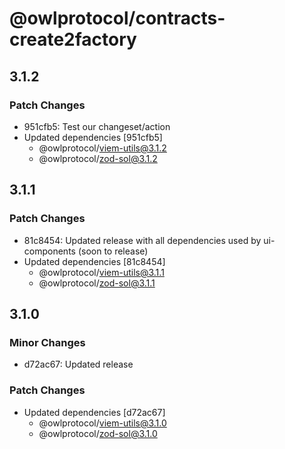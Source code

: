 # @owlprotocol/contracts-create2factory

## 3.1.2

### Patch Changes

-   951cfb5: Test our changeset/action
-   Updated dependencies [951cfb5]
    -   @owlprotocol/viem-utils@3.1.2
    -   @owlprotocol/zod-sol@3.1.2

## 3.1.1

### Patch Changes

-   81c8454: Updated release with all dependencies used by ui-components (soon to release)
-   Updated dependencies [81c8454]
    -   @owlprotocol/viem-utils@3.1.1
    -   @owlprotocol/zod-sol@3.1.1

## 3.1.0

### Minor Changes

-   d72ac67: Updated release

### Patch Changes

-   Updated dependencies [d72ac67]
    -   @owlprotocol/viem-utils@3.1.0
    -   @owlprotocol/zod-sol@3.1.0
